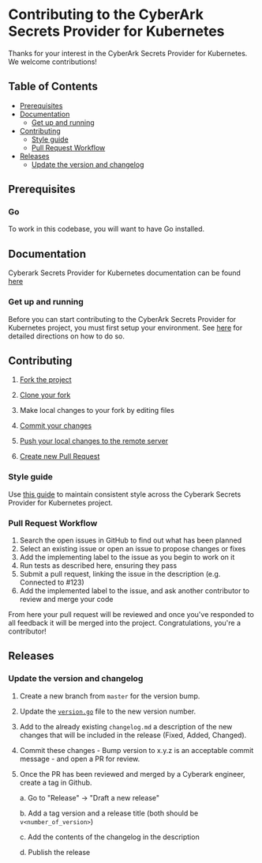 # Contributing to the CyberArk Secrets Provider for Kubernetes

Thanks for your interest in the CyberArk Secrets Provider for Kubernetes. We welcome contributions!

## Table of Contents

- [Prerequisites](#prerequisites)
- [Documentation](#documentation)
    - [Get up and running](#get-up-and-running)
- [Contributing](#contributing)
    - [Style guide](#style-guide)
    - [Pull Request Workflow](#pull-request-workflow)
- [Releases](#releasing)
    - [Update the version and changelog](#update-the-version-and-changelog)

## Prerequisites

### Go

To work in this codebase, you will want to have Go installed.

## Documentation

Cyberark Secrets Provider for Kubernetes documentation can be found [here](https://www.docs.conjur.org/Latest/en/Content/Integrations/Kubernetes_deployApplicationsConjur-k8s-Secrets.htm)

### Get up and running

Before you can start contributing to the CyberArk Secrets Provider for Kubernetes project, you must first setup your environment. 
See [here](https://www.docs.conjur.org/Latest/en/Content/Integrations/Kubernetes_deployApplicationsConjur-k8s-Secrets.htm) for detailed directions on how to do so.

## Contributing

1. [Fork the project](https://help.github.com/en/github/getting-started-with-github/fork-a-repo)

2. [Clone your fork](https://help.github.com/en/github/creating-cloning-and-archiving-repositories/cloning-a-repository)

3. Make local changes to your fork by editing files

4. [Commit your changes](https://help.github.com/en/github/managing-files-in-a-repository/adding-a-file-to-a-repository-using-the-command-line)

5. [Push your local changes to the remote server](https://help.github.com/en/github/using-git/pushing-commits-to-a-remote-repository)

6. [Create new Pull Request](https://help.github.com/en/github/collaborating-with-issues-and-pull-requests/creating-a-pull-request-from-a-fork)

### Style guide

Use [this guide](STYLE.md) to maintain consistent style across the Cyberark Secrets Provider for Kubernetes project.

### Pull Request Workflow

1. Search the open issues in GitHub to find out what has been planned
2. Select an existing issue or open an issue to propose changes or fixes
3. Add the implementing label to the issue as you begin to work on it
4. Run tests as described here, ensuring they pass
5. Submit a pull request, linking the issue in the description (e.g. Connected to #123)
6. Add the implemented label to the issue, and ask another contributor to review and merge your code

From here your pull request will be reviewed and once you've responded to all feedback it will be merged into the project. Congratulations, you're a contributor!

## Releases

### Update the version and changelog

1. Create a new branch from `master` for the version bump.
2. Update the [`version.go`](version.go) file to the new version number.
3. Add to the already existing `changelog.md` a description of the new changes that will be included in the release (Fixed, Added, Changed).
4. Commit these changes - Bump version to x.y.z is an acceptable commit message - and open a PR for review.
5. Once the PR has been reviewed and merged by a Cyberark engineer, create a tag in Github.
    
    a. Go to "Release" -> "Draft a new release"
    
    b. Add a tag version and a release title (both should be `v<number_of_version>`)
    
    c. Add the contents of the changelog in the description
    
    d. Publish the release